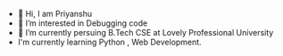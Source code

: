 - 👋 Hi, I am Priyanshu
- 👀 I’m interested in Debugging code
- 🌱 I’m currently persuing B.Tech CSE at Lovely Professional University 
- I'm currently learning Python , Web Development. 


<!---
Priyans1727C/Priyans1727C is a ✨ special ✨ repository because its `README.md` (this file) appears on your GitHub profile.
You can click the Preview link to take a look at your changes.
--->
